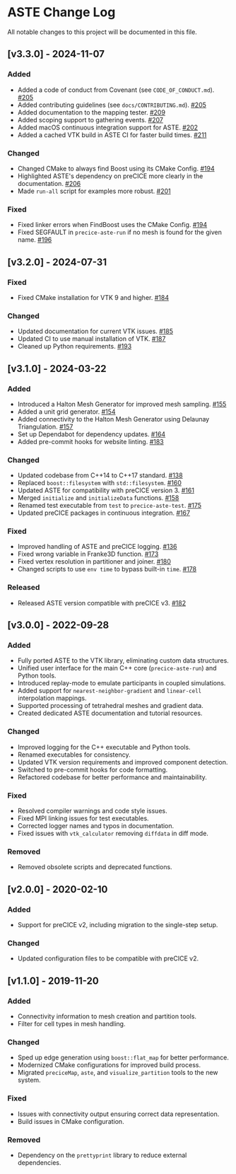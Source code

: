 # ASTE Change Log

All notable changes to this project will be documented in this file.

## [v3.3.0] - 2024-11-07

### Added

- Added a code of conduct from Covenant (see `CODE_OF_CONDUCT.md`). [#205](https://github.com/precice/aste/pull/205)
- Added contributing guidelines (see `docs/CONTRIBUTING.md`). [#205](https://github.com/precice/aste/pull/205)
- Added documentation to the mapping tester. [#209](https://github.com/precice/aste/pull/209)
- Added scoping support to gathering events. [#207](https://github.com/precice/aste/pull/207)
- Added macOS continuous integration support for ASTE. [#202](https://github.com/precice/aste/pull/202)
- Added a cached VTK build in ASTE CI for faster build times. [#211](https://github.com/precice/aste/pull/211)

### Changed

- Changed CMake to always find Boost using its CMake Config. [#194](https://github.com/precice/aste/pull/194)
- Highlighted ASTE's dependency on preCICE more clearly in the documentation. [#206](https://github.com/precice/aste/pull/206)
- Made `run-all` script for examples more robust. [#201](https://github.com/precice/aste/pull/201)

### Fixed

- Fixed linker errors when FindBoost uses the CMake Config. [#194](https://github.com/precice/aste/pull/194)
- Fixed SEGFAULT in `precice-aste-run` if no mesh is found for the given name. [#196](https://github.com/precice/aste/pull/196)

## [v3.2.0] - 2024-07-31

### Fixed

- Fixed CMake installation for VTK 9 and higher. [#184](https://github.com/precice/aste/pull/184)

### Changed

- Updated documentation for current VTK issues. [#185](https://github.com/precice/aste/pull/185)
- Updated CI to use manual installation of VTK. [#187](https://github.com/precice/aste/pull/187)
- Cleaned up Python requirements. [#193](https://github.com/precice/aste/pull/193)

## [v3.1.0] - 2024-03-22

### Added

- Introduced a Halton Mesh Generator for improved mesh sampling. [#155](https://github.com/precice/aste/pull/155)
- Added a unit grid generator. [#154](https://github.com/precice/aste/pull/154)
- Added connectivity to the Halton Mesh Generator using Delaunay Triangulation. [#157](https://github.com/precice/aste/pull/157)
- Set up Dependabot for dependency updates. [#164](https://github.com/precice/aste/pull/164)
- Added pre-commit hooks for website linting. [#183](https://github.com/precice/aste/pull/183)

### Changed

- Updated codebase from C++14 to C++17 standard. [#138](https://github.com/precice/aste/pull/138)
- Replaced `boost::filesystem` with `std::filesystem`. [#160](https://github.com/precice/aste/pull/160)
- Updated ASTE for compatibility with preCICE version 3. [#161](https://github.com/precice/aste/pull/161)
- Merged `initialize` and `initializeData` functions. [#158](https://github.com/precice/aste/pull/158)
- Renamed test executable from `test` to `precice-aste-test`. [#175](https://github.com/precice/aste/pull/175)
- Updated preCICE packages in continuous integration. [#167](https://github.com/precice/aste/pull/167)

### Fixed

- Improved handling of ASTE and preCICE logging. [#136](https://github.com/precice/aste/pull/136)
- Fixed wrong variable in Franke3D function. [#173](https://github.com/precice/aste/pull/173)
- Fixed vertex resolution in partitioner and joiner. [#180](https://github.com/precice/aste/pull/180)
- Changed scripts to use `env time` to bypass built-in `time`. [#178](https://github.com/precice/aste/pull/178)

### Released

- Released ASTE version compatible with preCICE v3. [#182](https://github.com/precice/aste/pull/182)

## [v3.0.0] - 2022-09-28

### Added

- Fully ported ASTE to the VTK library, eliminating custom data structures.
- Unified user interface for the main C++ core (`precice-aste-run`) and Python tools.
- Introduced replay-mode to emulate participants in coupled simulations.
- Added support for `nearest-neighbor-gradient` and `linear-cell` interpolation mappings.
- Supported processing of tetrahedral meshes and gradient data.
- Created dedicated ASTE documentation and tutorial resources.

### Changed

- Improved logging for the C++ executable and Python tools.
- Renamed executables for consistency.
- Updated VTK version requirements and improved component detection.
- Switched to pre-commit hooks for code formatting.
- Refactored codebase for better performance and maintainability.

### Fixed

- Resolved compiler warnings and code style issues.
- Fixed MPI linking issues for test executables.
- Corrected logger names and typos in documentation.
- Fixed issues with `vtk_calculator` removing `diffdata` in diff mode.

### Removed

- Removed obsolete scripts and deprecated functions.

## [v2.0.0] - 2020-02-10

### Added

- Support for preCICE v2, including migration to the single-step setup.

### Changed

- Updated configuration files to be compatible with preCICE v2.

## [v1.1.0] - 2019-11-20

### Added

- Connectivity information to mesh creation and partition tools.
- Filter for cell types in mesh handling.

### Changed

- Sped up edge generation using `boost::flat_map` for better performance.
- Modernized CMake configurations for improved build process.
- Migrated `preciceMap`, `aste`, and `visualize_partition` tools to the new system.

### Fixed

- Issues with connectivity output ensuring correct data representation.
- Build issues in CMake configuration.

### Removed

- Dependency on the `prettyprint` library to reduce external dependencies.
